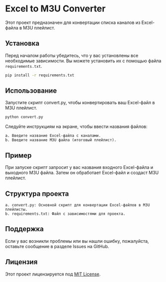 # Excel to M3U Converter

Этот проект предназначен для конвертации списка каналов из Excel-файла в M3U плейлист.

## Установка

Перед началом работы убедитесь, что у вас установлены все необходимые зависимости. Вы можете установить их с помощью файла `requirements.txt`.

```bash
pip install -r requirements.txt
```

## Использование

Запустите скрипт convert.py, чтобы конвертировать ваш Excel-файл в M3U плейлист.

```bash
python convert.py
```

Следуйте инструкциям на экране, чтобы ввести названия файлов:

    a. Введите название Excel-файла с каналами.
    b. Введите название M3U файла (итоговый плейлист).

## Пример

При запуске скрипт запросит у вас названия входного Excel-файла и выходного M3U файла. Затем он обработает Excel-файл и создаст M3U плейлист.

## Структура проекта

    a. convert.py: Основной скрипт для конвертации Excel-файлов в M3U плейлисты.
    b. requirements.txt: Файл с зависимостями для проекта.

## Поддержка

Если у вас возникли проблемы или вы нашли ошибку, пожалуйста, оставьте сообщение в разделе Issues на GitHub.

## Лицензия

Этот проект лицензируется под [MIT License](https://github.com/reques6e/TVIPChannelToM3u/blob/main/README.md).

